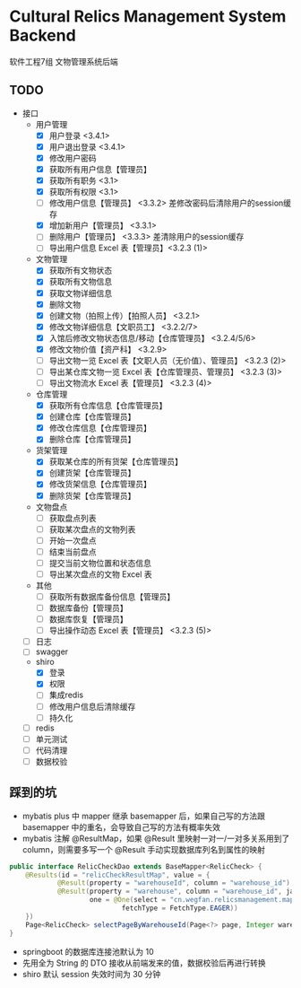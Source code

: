 # Cultural Relics Management System Backend

软件工程7组 文物管理系统后端

## TODO

- 接口
  - 用户管理
    - [X] 用户登录 <3.4.1>
    - [X] 用户退出登录 <3.4.1>
    - [x] 修改用户密码
    - [X] 获取所有用户信息【管理员】
    - [X] 获取所有职务 <3.1>
    - [X] 获取所有权限 <3.1>
    - [ ] 修改用户信息【管理员】 <3.3.2> 差修改密码后清除用户的session缓存
    - [X] 增加新用户【管理员】 <3.3.1>
    - [ ] 删除用户【管理员】 <3.3.3> 差清除用户的session缓存
    - [ ] 导出用户信息 Excel 表【管理员】<3.2.3 (1)>
  - 文物管理
    - [X] 获取所有文物状态
    - [X] 获取所有文物信息
    - [X] 获取文物详细信息
    - [X] 删除文物
    - [X] 创建文物（拍照上传）【拍照人员】 <3.2.1>
    - [X] 修改文物详细信息【文职员工】 <3.2.2/7>
    - [X] 入馆后修改文物状态信息/移动【仓库管理员】 <3.2.4/5/6>
    - [X] 修改文物价值【资产科】 <3.2.9>
    - [ ] 导出文物一览 Excel 表【文职人员（无价值）、管理员】 <3.2.3 (2)>
    - [ ] 导出某仓库文物一览 Excel 表【仓库管理员、管理员】 <3.2.3 (3)>
    - [ ] 导出文物流水 Excel 表【管理员】 <3.2.3 (4)>
  - 仓库管理
    - [x] 获取所有仓库信息【仓库管理员】
    - [X] 创建仓库【仓库管理员】
    - [X] 修改仓库信息【仓库管理员】
    - [X] 删除仓库【仓库管理员】
  - 货架管理
    - [X] 获取某仓库的所有货架【仓库管理员】
    - [X] 创建货架【仓库管理员】
    - [X] 修改货架信息【仓库管理员】
    - [X] 删除货架【仓库管理员】
  - 文物盘点
    - [ ] 获取盘点列表
    - [ ] 获取某次盘点的文物列表
    - [ ] 开始一次盘点
    - [ ] 结束当前盘点
    - [ ] 提交当前文物位置和状态信息
    - [ ] 导出某次盘点的文物 Excel 表
  - 其他
    - [ ] 获取所有数据库备份信息【管理员】
    - [ ] 数据库备份【管理员】
    - [ ] 数据库恢复【管理员】
    - [ ] 导出操作动态 Excel 表【管理员】 <3.2.3 (5)>
  - [ ] 日志
  - [ ] swagger
  - shiro
    - [X] 登录
    - [X] 权限
    - [ ] 集成redis
    - [ ] 修改用户信息后清除缓存
    - [ ] 持久化
  - [ ] redis
  - [ ] 单元测试
  - [ ] 代码清理
  - [ ] 数据校验

## 踩到的坑

- mybatis plus 中 mapper 继承 basemapper 后，如果自己写的方法跟 basemapper 中的重名，会导致自己写的方法有概率失效
- mybatis 注解 @ResultMap，如果 @Result 里映射一对一/一对多关系用到了 column，则需要多写一个 @Result 手动实现数据库列名到属性的映射

```java
public interface RelicCheckDao extends BaseMapper<RelicCheck> {
    @Results(id = "relicCheckResultMap", value = {
            @Result(property = "warehouseId", column = "warehouse_id"), // 不能省略
            @Result(property = "warehouse", column = "warehouse_id", javaType = Warehouse.class,
                    one = @One(select = "cn.wegfan.relicsmanagement.mapper.WarehouseDao.selectByWarehouseId",
                            fetchType = FetchType.EAGER))
    })
    Page<RelicCheck> selectPageByWarehouseId(Page<?> page, Integer warehouseId);
}
```

- springboot 的数据库连接池默认为 10
- 先用全为 String 的 DTO 接收从前端发来的值，数据校验后再进行转换
- shiro 默认 session 失效时间为 30 分钟
